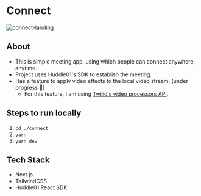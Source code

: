 # Connect

![connect-landing](https://user-images.githubusercontent.com/76112446/234482807-f6507382-19a9-4645-a65e-25fdb702304f.gif)

## About
- This is simple meeting app, using which people can connect anywhere, anytime.
- Project uses Huddle01's SDK to establish the meeting.
- Has a feature to apply video effects to the local video stream. (under progress 🚧)
  - For this feature, I am using [Twilio's video processors API](https://twilio.github.io/twilio-video-processors.js/index.html).

## Steps to run locally
1. ```cd ./connect```
2. ```yarn```
3. ```yarn dev```

## Tech Stack
- Next.js
- TailwindCSS
- Huddle01 React SDK
